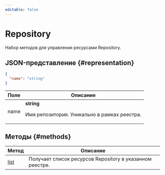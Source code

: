 ```yaml
---
editable: false
---
```


# Repository
Набор методов для управления ресурсами Repository.
## JSON-представление {#representation}
```json 
{
  "name": "string"
}
```
 
Поле | Описание
--- | ---
name | **string**<br><p>Имя репозитория. Уникально в рамках реестра.</p> 

## Методы {#methods}
Метод | Описание
--- | ---
[list](list.md) | Получает список ресурсов Repository в указанном реестре.